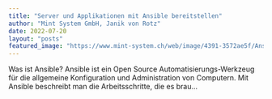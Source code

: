 ```yaml
---
title: "Server und Applikationen mit Ansible bereitstellen"
author: "Mint System GmbH, Janik von Rotz"
date: 2022-07-20
layout: "posts"
featured_image: "https://www.mint-system.ch/web/image/4391-3572ae5f/Ansible%20Conference.png"
---
```


Was ist Ansible?    Ansible ist ein Open Source Automatisierungs-Werkzeug für die allgemeine Konfiguration und Administration von Computern. Mit Ansible beschreibt man die Arbeitsschritte, die es brau...

